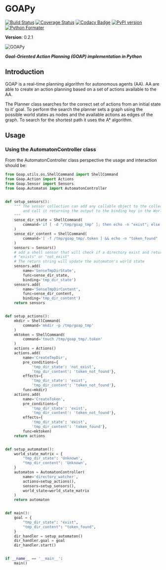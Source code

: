 # GOAPy 
[![Build Status](https://travis-ci.com/leopepe/GOApy.svg?branch=master)](https://travis-ci.com/leopepe/GOApy) [![Coverage Status](https://coveralls.io/repos/github/leopepe/GOApy/badge.svg?branch=master)](https://coveralls.io/github/leopepe/GOApy?branch=master) [![Codacy Badge](https://api.codacy.com/project/badge/Grade/41a49ddaaf54400d9dd3d08f7bb1852a)](https://www.codacy.com/manual/lpepefreitas/GOApy?utm_source=github.com&amp;utm_medium=referral&amp;utm_content=leopepe/GOApy&amp;utm_campaign=Badge_Grade) [![PyPI version](https://badge.fury.io/py/Goap.svg)](https://badge.fury.io/py/Goap) [![Python Formater](https://github.com/leopepe/GOApy/actions/workflows/autopep8.yml/badge.svg?branch=master)](https://github.com/leopepe/GOApy/actions/workflows/autopep8.yml)

**Version**: 0.2.1

![GOAPy](docs/_static/rdaneelolivaw.jpg "Oh my god, it's full of stars!")

***Goal-Oriented Action Planning (GOAP) implementation in Python***


## Introduction

GOAP is a real-time planning algorithm for autonomous agents (AA).
AA are able to create an action planning based on a set of actions available to the AA. 

The Planner class searches for the correct set of actions from an initial state to it' goal. 
To perform the search the planner sets a graph using the possible world states as nodes and the available actions as edges of the graph. To search  for the shortest path it uses the A* algorithm.  

## Usage

### Using the AutomatonController class

From the AutomatonController class perspective the usage and interaction should be:

```python
from Goap.utils.os.ShellCommand import ShellCommand
from Goap.Action import Actions
from Goap.Sensor import Sensors
from Goap.Automaton import AutomatonController


def setup_sensors():
    """ The sensor collection can add any callable object to the collection 
        and call it returning the output to the binding key in the WorldState dictionary
    """
    sense_dir_state = ShellCommand(
        command='if [ -d "/tmp/goap_tmp" ]; then echo -n "exist"; else echo -n "not_exist"; fi'
    )
    sense_dir_content = ShellCommand(
        command='[ -f /tmp/goap_tmp/.token ] && echo -n "token_found" || echo -n "token_not_found"'
    )
    sensors = Sensors()
    # add a shell sensor that will check if a directory exist and returns a string with
    # "exists" or "not_exist"
    # The return string will update the automaton's world state
    sensors.add(
        name='SenseTmpDirState',
        func=sense_dir_state,
        binding='tmp_dir_state')
    sensors.add(
        name='SenseTmpDirContent',
        func=sense_dir_content,
        binding='tmp_dir_content')
    return sensors


def setup_actions():
    mkdir = ShellCommand(
        command='mkdir -p /tmp/goap_tmp'
    )
    mktoken = ShellCommand(
        command='touch /tmp/goap_tmp/.token'
    )
    actions = Actions()
    actions.add(
        name='CreateTmpDir',
        pre_conditions={
            'tmp_dir_state': 'not_exist',
            'tmp_dir_content': 'token_not_found'},
        effects={
            'tmp_dir_state': 'exist',
            'tmp_dir_content': 'token_not_found'},
        func=mkdir)
    actions.add(
        name='CreateToken',
        pre_conditions={
            'tmp_dir_state': 'exist',
            'tmp_dir_content': 'token_not_found'},
        effects={
            'tmp_dir_state': 'exist',
            'tmp_dir_content': 'token_found'},
        func=mktoken)
    return actions


def setup_automaton():
    world_state_matrix = {
        "tmp_dir_state": 'Unknown',
        "tmp_dir_content": 'Unknown',
    }
    automaton = AutomatonController(
        name='directory_watcher',
        actions=setup_actions(),
        sensors=setup_sensors(),
        world_state=world_state_matrix
    )
    return automaton


def main():
    goal = {
        "tmp_dir_state": "exist",
        "tmp_dir_content": "token_found",
    }
    dir_handler = setup_automaton()
    dir_handler.goal = goal
    dir_handler.start()


if __name__ == '__main__':
    main()

```

